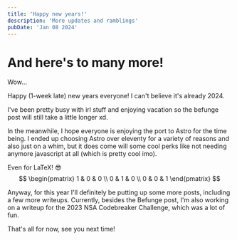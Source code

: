 ```yaml
---
title: 'Happy new years!'
description: 'More updates and ramblings'
pubDate: 'Jan 08 2024'
---
```


# And here's to many more!
Wow... 

Happy (1-week late) new years everyone! I can't believe it's already 2024.

I've been pretty busy with irl stuff and enjoying vacation so the befunge post will still take a little longer xd.

In the meanwhile, I hope everyone is enjoying the port to Astro for the time being. I ended up choosing Astro over eleventy for a variety of reasons and also just on a whim, but it does come will some cool perks like not needing anymore javascript at all (which is pretty cool imo).

Even for LaTeX! :sunglasses:
$$
\begin{pmatrix}
1 & 0 & 0 \\
0 & 1 & 0 \\
0 & 0 & 1
\end{pmatrix}
$$

Anyway, for this year I'll definitely be putting up some more posts, including a few more writeups. 
Currently, besides the Befunge post, I'm also working on a writeup for the 2023 NSA Codebreaker Challenge, which was a lot of fun. 

That's all for now, see you next time!